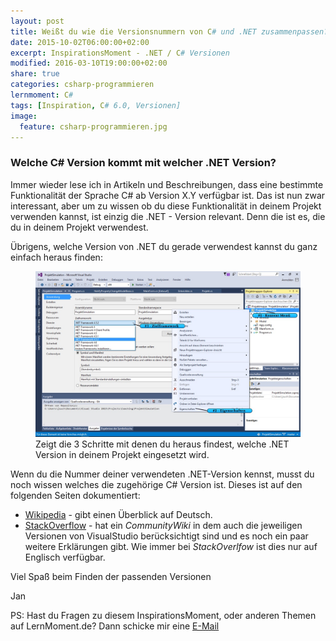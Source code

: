 ```yaml
---
layout: post
title: Weißt du wie die Versionsnummern von C# und .NET zusammenpassen?
date: 2015-10-02T06:00:00+02:00
excerpt: InspirationsMoment - .NET / C# Versionen
modified: 2016-03-10T19:00:00+02:00
share: true
categories: csharp-programmieren
lernmoment: C#
tags: [Inspiration, C# 6.0, Versionen]
image:
  feature: csharp-programmieren.jpg
---
```


### Welche C# Version kommt mit welcher .NET Version?

Immer wieder lese ich in Artikeln und Beschreibungen, dass eine bestimmte Funktionalität der Sprache C# ab Version X.Y verfügbar ist. Das ist nun zwar interessant, aber um zu wissen ob du diese Funktionalität in deinem Projekt verwenden kannst, ist einzig die .NET - Version relevant. Denn die ist es, die du in deinem Projekt verwendest.

Übrigens, welche Version von .NET du gerade verwendest kannst du ganz einfach heraus finden:

<figure>
	<img src="/images/VS2015_ZielframeworkAendern.jpg" alt="image"></a> <figcaption>Zeigt die 3 Schritte mit denen du heraus findest, welche .NET Version in deinem Projekt eingesetzt wird.</figcaption>
</figure>

Wenn du die Nummer deiner verwendeten .NET-Version kennst, musst du noch wissen welches die zugehörige C# Version ist. Dieses ist auf den folgenden Seiten dokumentiert:

-	[Wikipedia](https://de.wikipedia.org/wiki/C-Sharp#C.23-Versionen) - gibt einen Überblick auf Deutsch.
-	[StackOverflow](http://stackoverflow.com/a/247623/5258906) - hat ein *CommunityWiki* in dem auch die jeweiligen Versionen von VisualStudio berücksichtigt sind und es noch ein paar weitere Erklärungen gibt. Wie immer bei *StackOverlfow* ist dies nur auf Englisch verfügbar.

Viel Spaß beim Finden der passenden Versionen

Jan


PS: Hast du Fragen zu diesem InspirationsMoment, oder anderen Themen auf LernMoment.de? Dann schicke mir eine [E-Mail](mailto:jan@lernmoment.de)

